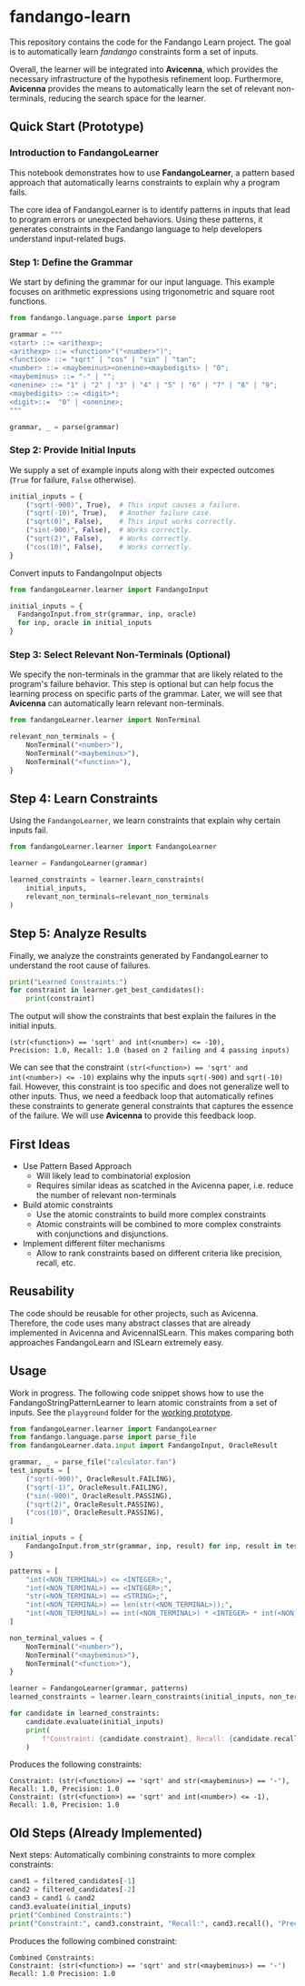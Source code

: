 # fandango-learn

This repository contains the code for the Fandango Learn project.
The goal is to automatically learn _fandango_ constraints form a set of inputs.

Overall, the learner will be integrated into **Avicenna**, which provides the necessary infrastructure of the hypothesis refinement loop.
Furthermore, **Avicenna** provides the means to automatically learn the set of relevant non-terminals, reducing the search space for the learner.

## Quick Start (Prototype)

### Introduction to FandangoLearner

This notebook demonstrates how to use **FandangoLearner**, a pattern based approach that automatically learns constraints to explain why a program fails.

The core idea of FandangoLearner is to identify patterns in inputs 
that lead to program errors or unexpected behaviors. Using these patterns, 
it generates constraints in the Fandango language to help developers 
understand input-related bugs.

### Step 1: Define the Grammar
We start by defining the grammar for our input language.
This example focuses on arithmetic expressions using trigonometric and square root functions.

```python
from fandango.language.parse import parse

grammar = """
<start> ::= <arithexp>;
<arithexp> ::= <function>"("<number>")";
<function> ::= "sqrt" | "cos" | "sin" | "tan";
<number> ::= <maybeminus><onenine><maybedigits> | "0";
<maybeminus> ::= "-" | "";
<onenine> ::= "1" | "2" | "3" | "4" | "5" | "6" | "7" | "8" | "9";
<maybedigits> ::= <digit>*;
<digit>::=  "0" | <onenine>;
"""

grammar, _ = parse(grammar)
```

### Step 2: Provide Initial Inputs

We supply a set of example inputs along with their expected outcomes (`True` for failure, `False` otherwise).

```python
initial_inputs = {
    ("sqrt(-900)", True),  # This input causes a failure.
    ("sqrt(-10)", True),   # Another failure case.
    ("sqrt(0)", False),    # This input works correctly.
    ("sin(-900)", False),  # Works correctly.
    ("sqrt(2)", False),    # Works correctly.
    ("cos(10)", False),    # Works correctly.
}
```

Convert inputs to FandangoInput objects

```python
from fandangoLearner.learner import FandangoInput

initial_inputs = {
  FandangoInput.from_str(grammar, inp, oracle)
  for inp, oracle in initial_inputs
}
```

### Step 3: Select Relevant Non-Terminals (Optional)

We specify the non-terminals in the grammar that are likely related to the program's failure behavior.
This step is optional but can help focus the learning process on specific parts of the grammar.
Later, we will see that **Avicenna** can automatically learn relevant non-terminals. 

```python
from fandangoLearner.learner import NonTerminal

relevant_non_terminals = {
    NonTerminal("<number>"),
    NonTerminal("<maybeminus>"),
    NonTerminal("<function>"),
}
```

## Step 4: Learn Constraints

Using the `FandangoLearner`, we learn constraints that explain why certain inputs fail.

```python
from fandangoLearner.learner import FandangoLearner

learner = FandangoLearner(grammar)

learned_constraints = learner.learn_constraints(
    initial_inputs,
    relevant_non_terminals=relevant_non_terminals
)
```

## Step 5: Analyze Results

Finally, we analyze the constraints generated by FandangoLearner to understand the root cause of failures.

```python
print("Learned Constraints:")
for constraint in learner.get_best_candidates():
    print(constraint)
```

The output will show the constraints that best explain the failures in the initial inputs.

```plaintext
(str(<function>) == 'sqrt' and int(<number>) <= -10), 
Precision: 1.0, Recall: 1.0 (based on 2 failing and 4 passing inputs)
```

We can see that the constraint `(str(<function>) == 'sqrt' and int(<number>) <= -10)` explains why the inputs `sqrt(-900)` and `sqrt(-10)` fail.
However, this constraint is too specific and does not generalize well to other inputs.
Thus, we need a feedback loop that automatically refines these constraints to generate general constraints that captures the essence of the failure.
We will use **Avicenna** to provide this feedback loop.

## First Ideas

- Use Pattern Based Approach
   - Will likely lead to combinatorial explosion
   - Requires similar ideas as scatched in the Avicenna paper, i.e. reduce the number of relevant non-terminals
- Build atomic constraints
   - Use the atomic constraints to build more complex constraints
   - Atomic constraints will be combined to more complex constraints with conjunctions and disjunctions.
- Implement different filter mechanisms 
   - Allow to rank constraints based on different criteria like precision, recall, etc.

## Reusability

The code should be reusable for other projects, such as Avicenna.
Therefore, the code uses many abstract classes that are already implemented in Avicenna and AvicennaISLearn.
This makes comparing both approaches FandangoLearn and ISLearn extremely easy.

## Usage

Work in progress. The following code snippet shows how to use the FandangoStringPatternLearner to learn atomic constraints from a set of inputs.
See the `playground` folder for the [working prototype](./playground/readme.py).

```python
from fandangoLearner.learner import FandangoLearner
from fandango.language.parse import parse_file
from fandangoLearner.data.input import FandangoInput, OracleResult

grammar, _ = parse_file("calculator.fan")
test_inputs = [
    ("sqrt(-900)", OracleResult.FAILING),
    ("sqrt(-1)", OracleResult.FAILING),
    ("sin(-900)", OracleResult.PASSING),
    ("sqrt(2)", OracleResult.PASSING),
    ("cos(10)", OracleResult.PASSING),
]

initial_inputs = {
    FandangoInput.from_str(grammar, inp, result) for inp, result in test_inputs
}

patterns = [
    "int(<NON_TERMINAL>) <= <INTEGER>;",
    "int(<NON_TERMINAL>) == <INTEGER>;",
    "str(<NON_TERMINAL>) == <STRING>;",
    "int(<NON_TERMINAL>) == len(str(<NON_TERMINAL>));",
    "int(<NON_TERMINAL>) == int(<NON_TERMINAL>) * <INTEGER> * int(<NON_TERMINAL>) * <INTEGER>;",
]

non_terminal_values = {
    NonTerminal("<number>"),
    NonTerminal("<maybeminus>"),
    NonTerminal("<function>"),
}

learner = FandangoLearner(grammar, patterns)
learned_constraints = learner.learn_constraints(initial_inputs, non_terminal_values)

for candidate in learned_constraints:
    candidate.evaluate(initial_inputs)
    print(
        f"Constraint: {candidate.constraint}, Recall: {candidate.recall()}, Precision: {candidate.precision()}"
    )
```

Produces the following constraints:

```
Constraint: (str(<function>) == 'sqrt' and str(<maybeminus>) == '-'), Recall: 1.0, Precision: 1.0
Constraint: (str(<function>) == 'sqrt' and int(<number>) <= -1), Recall: 1.0, Precision: 1.0
```


## Old Steps (Already Implemented) 

Next steps: Automatically combining constraints to more complex constraints:

```python
cand1 = filtered_candidates[-1]
cand2 = filtered_candidates[-2]
cand3 = cand1 & cand2
cand3.evaluate(initial_inputs)
print("Combined Constraints:")
print("Constraint:", cand3.constraint, "Recall:", cand3.recall(), "Precision:", cand3.precision())
```

Produces the following combined constraint:

```
Combined Constraints:
Constraint: (str(<function>) == 'sqrt' and str(<maybeminus>) == '-') Recall: 1.0 Precision: 1.0
```
